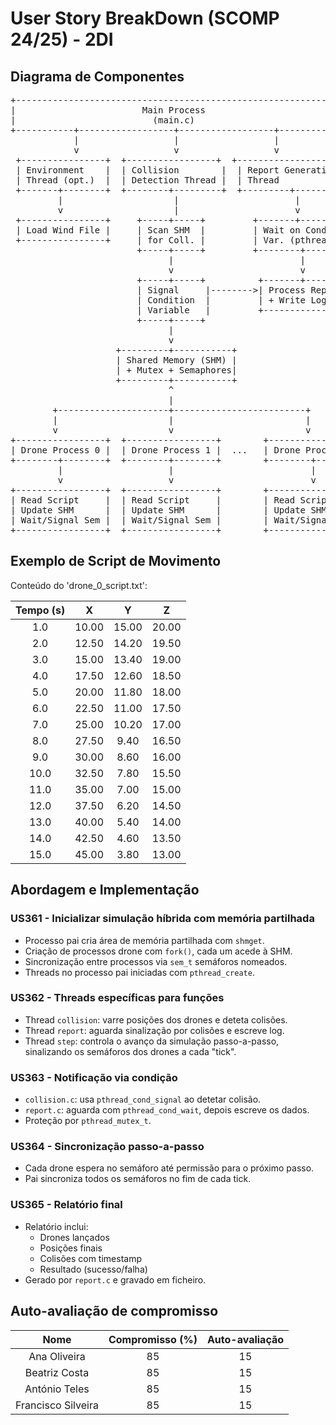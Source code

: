 
# User Story BreakDown (SCOMP 24/25) - 2DI

## Diagrama de Componentes

<pre lang="markdown">
+-------------------------------------------------------------+
|                        Main Process                         |
|                          (main.c)                           |
+-----------+------------------+------------------+-----------+
            |                  |                  |
            v                  v                  v
 +----------------+  +-----------------+  +-------------------+
 | Environment    |  | Collision        |  | Report Generation |
 | Thread (opt.)  |  | Detection Thread |  | Thread            |
 +-------+--------+  +--------+---------+  +---------+---------+
         |                     |                      |
         v                     |                      v
 +----------------+     +-----+-----+         +-------+--------+
 | Load Wind File |     | Scan SHM  |         | Wait on Cond.  |
 +----------------+     | for Coll. |         | Var. (pthread) |
                        +-----+-----+         +--------+-------+
                              |                        |
                              v                        v
                        +-----+-----+          +-------+--------+
                        | Signal     |-------->| Process Report |
                        | Condition  |         | + Write Log    |
                        | Variable   |         +----------------+
                        +-----+-----+
                              |
                              v
                    +---------+-----------+
                    | Shared Memory (SHM) |
                    | + Mutex + Semaphores|
                    +---------+-----------+
                              ^
                              |
        +---------------------+-------------------------+
        |                     |                         |
        v                     v                         v
+-----------------+  +-----------------+        +-----------------+
| Drone Process 0 |  | Drone Process 1 |  ...   | Drone Process N |
+--------+--------+  +--------+--------+        +--------+--------+
         |                    |                          |
         v                    v                          v
+-----------------+  +-----------------+        +-----------------+
| Read Script     |  | Read Script     |        | Read Script     |
| Update SHM      |  | Update SHM      |        | Update SHM      |
| Wait/Signal Sem |  | Wait/Signal Sem |        | Wait/Signal Sem |
+-----------------+  +-----------------+        +-----------------+
</pre>

## Exemplo de Script de Movimento

Conteúdo do 'drone_0_script.txt':

| Tempo (s) |    X    |    Y    |    Z    |
|:---------:|:-------:|:-------:|:-------:|
|   1.0     |  10.00  |  15.00  |  20.00  |
|   2.0     |  12.50  |  14.20  |  19.50  |
|   3.0     |  15.00  |  13.40  |  19.00  |
|   4.0     |  17.50  |  12.60  |  18.50  |
|   5.0     |  20.00  |  11.80  |  18.00  |
|   6.0     |  22.50  |  11.00  |  17.50  |
|   7.0     |  25.00  |  10.20  |  17.00  |
|   8.0     |  27.50  |   9.40  |  16.50  |
|   9.0     |  30.00  |   8.60  |  16.00  |
|  10.0     |  32.50  |   7.80  |  15.50  |
|  11.0     |  35.00  |   7.00  |  15.00  |
|  12.0     |  37.50  |   6.20  |  14.50  |
|  13.0     |  40.00  |   5.40  |  14.00  |
|  14.0     |  42.50  |   4.60  |  13.50  |
|  15.0     |  45.00  |   3.80  |  13.00  |
## Abordagem e Implementação

###  US361 - Inicializar simulação híbrida com memória partilhada

- Processo pai cria área de memória partilhada com `shmget`.
- Criação de processos drone com `fork()`, cada um acede à SHM.
- Sincronização entre processos via `sem_t` semáforos nomeados.
- Threads no processo pai iniciadas com `pthread_create`.

### US362 - Threads específicas para funções

- Thread `collision`: varre posições dos drones e deteta colisões.
- Thread `report`: aguarda sinalização por colisões e escreve log.
- Thread `step`: controla o avanço da simulação passo-a-passo, sinalizando os semáforos dos drones a cada "tick".


###  US363 - Notificação via condição

- `collision.c`: usa `pthread_cond_signal` ao detetar colisão.
- `report.c`: aguarda com `pthread_cond_wait`, depois escreve os dados.
- Proteção por `pthread_mutex_t`.

###  US364 - Sincronização passo-a-passo

- Cada drone espera no semáforo até permissão para o próximo passo.
- Pai sincroniza todos os semáforos no fim de cada tick.

###  US365 - Relatório final

- Relatório inclui:
    - Drones lançados
    - Posições finais
    - Colisões com timestamp
    - Resultado (sucesso/falha)
- Gerado por `report.c` e gravado em ficheiro.



## Auto-avaliação de compromisso

|        Nome        | Compromisso (%) | Auto-avaliação | 
|:------------------:|:---------------:|:--------------:|
|    Ana Oliveira    |       85        |       15       | 
|   Beatriz Costa    |       85        |       15       | 
|   António Teles    |       85        |       15       |  
| Francisco Silveira |       85        |       15       |
